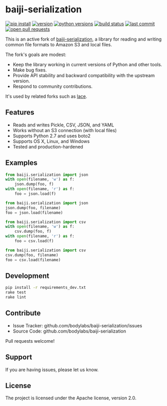 baiji-serialization
===================

[![pip install](https://img.shields.io/badge/pip%20install-metabaiji--serialization-f441b8?style=flat-square)][pypi]
[![version](https://img.shields.io/pypi/v/metabaiji-serialization?style=flat-square)][pypi]
[![python versions](https://img.shields.io/pypi/pyversions/metabaiji-serialization?style=flat-square)][pypi]
[![build status](https://img.shields.io/circleci/project/github/metabolize/baiji-serialization/master?style=flat-square)][circle]
[![last commit](https://img.shields.io/github/last-commit/metabolize/baiji-serialization?style=flat-square)][commits]
[![open pull requests](https://img.shields.io/github/issues-pr/metabolize/baiji-serialization?style=flat-square)][pull requests]

This is an active fork of [baiji-serialization][upstream], a library for
reading and writing common file formats to Amazon S3 and local files.

The fork's goals are modest:

- Keep the library working in current versions of Python and other tools.
- Make bug fixes.
- Provide API stability and backward compatibility with the upstream version.
- Respond to community contributions.

It's used by related forks such as [lace][].

[upstream]: https://github.com/bodylabs/baiji-serialization
[circle]: https://circleci.com/gh/metabolize/baiji-serialization
[pypi]: https://pypi.org/project/metabaiji-serialization/
[pull requests]: https://github.com/metabolize/baiji-serialization/pulls
[commits]: https://github.com/metabolize/baiji-serialization/commits/master
[baiji]: https://github.com/bodylabs/baiji
[lace]: https://github.com/metabolize/lace


Features
--------

- Reads and writes Pickle, CSV, JSON, and YAML
- Works without an S3 connection (with local files)
- Supports Python 2.7 and uses boto2
- Supports OS X, Linux, and Windows
- Tested and production-hardened


Examples
--------

```py
from baiji.serialization import json
with open(filename, 'w') as f:
    json.dump(foo, f)
with open(filename, 'r') as f:
    foo = json.load(f)
```

```py
from baiji.serialization import json
json.dump(foo, filename)
foo = json.load(filename)
```

```py
from baiji.serialization import csv
with open(filename, 'w') as f:
    csv.dump(foo, f)
with open(filename, 'r') as f:
    foo = csv.load(f)
```

```py
from baiji.serialization import csv
csv.dump(foo, filename)
foo = csv.load(filename)
```

Development
-----------

```sh
pip install -r requirements_dev.txt
rake test
rake lint
```


Contribute
----------

- Issue Tracker: github.com/bodylabs/baiji-serialization/issues
- Source Code: github.com/bodylabs/baiji-serialization

Pull requests welcome!


Support
-------

If you are having issues, please let us know.


License
-------

The project is licensed under the Apache license, version 2.0.

